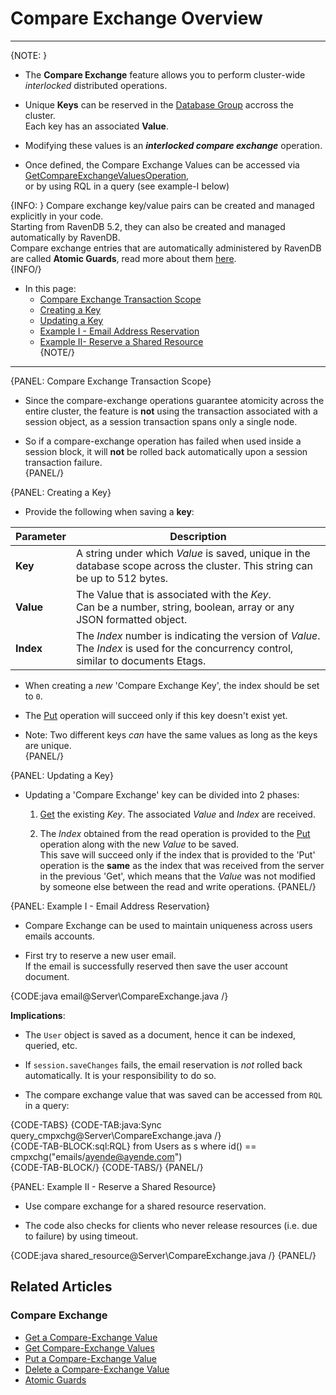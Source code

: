 # Compare Exchange Overview 
---

{NOTE: }

* The **Compare Exchange** feature allows you to perform cluster-wide _interlocked_ distributed operations.  

* Unique **Keys** can be reserved in the [Database Group](../../../studio/database/settings/manage-database-group) accross the cluster.  
  Each key has an associated **Value**.  

* Modifying these values is an ***interlocked compare exchange*** operation.  

* Once defined, the Compare Exchange Values can be accessed via [GetCompareExchangeValuesOperation](../../../client-api/operations/compare-exchange/get-compare-exchange-values),  
  or by using RQL in a query (see example-I below)  

{INFO: }
Compare exchange key/value pairs can be created and managed explicitly in your code.  
Starting from RavenDB 5.2, they can also be created and managed automatically by RavenDB.  
Compare exchange entries that are automatically administered by RavenDB are called 
**Atomic Guards**, read more about them [here](../../../client-api/operations/compare-exchange/atomic-guards).  
{INFO/}


* In this page:  
  * [Compare Exchange Transaction Scope](../../../client-api/operations/compare-exchange/overview#compare-exchange-transaction-scope)  
  * [Creating a Key](../../../client-api/operations/compare-exchange/overview#creating-a-key)  
  * [Updating a Key](../../../client-api/operations/compare-exchange/overview#updating-a-key)  
  * [Example I - Email Address Reservation](../../../client-api/operations/compare-exchange/overview#example-i---email-address-reservation)  
  * [Example II- Reserve a Shared Resource](../../../client-api/operations/compare-exchange/overview#example-ii---reserve-a-shared-resource)  
{NOTE/}

---

{PANEL: Compare Exchange Transaction Scope}

* Since the compare-exchange operations guarantee atomicity across the entire cluster, 
  the feature is **not** using the transaction associated with a session object, as a session transaction spans only a single node.  

* So if a compare-exchange operation has failed when used inside a session block, it will **not** be rolled back automatically upon a session transaction failure.  
{PANEL/}

{PANEL: Creating a Key}

* Provide the following when saving a **key**:

| Parameter | Description |
| ------------- | ---- |
| **Key** | A string under which _Value_ is saved, unique in the database scope across the cluster. This string can be up to 512 bytes. |
| **Value** | The Value that is associated with the _Key_. <br/>Can be a number, string, boolean, array or any JSON formatted object. |
| **Index** | The _Index_ number is indicating the version of _Value_.<br/>The _Index_ is used for the concurrency control, similar to documents Etags. |

* When creating a _new_ 'Compare Exchange Key', the index should be set to `0`.  

* The [Put](../../../client-api/operations/compare-exchange/put-compare-exchange-value) operation will succeed only if this key doesn't exist yet.  

* Note: Two different keys _can_ have the same values as long as the keys are unique.  
{PANEL/}

{PANEL: Updating a Key}

* Updating a 'Compare Exchange' key can be divided into 2 phases:

  1. [Get](../../../client-api/operations/compare-exchange/get-compare-exchange-value) the existing _Key_. The associated _Value_ and _Index_ are received.  

  2. The _Index_ obtained from the read operation is provided to the [Put](../../../client-api/operations/compare-exchange/put-compare-exchange-value) operation along with the new _Value_ to be saved.  
     This save will succeed only if the index that is provided to the 'Put' operation is the **same** as the index that was received from the server in the previous 'Get', 
     which means that the _Value_ was not modified by someone else between the read and write operations.
{PANEL/}

{PANEL: Example I - Email Address Reservation}  

* Compare Exchange can be used to maintain uniqueness across users emails accounts.  

* First try to reserve a new user email.  
  If the email is successfully reserved then save the user account document.  

{CODE:java email@Server\CompareExchange.java /}  

**Implications**:

* The `User` object is saved as a document, hence it can be indexed, queried, etc.  

* If `session.saveChanges` fails, the email reservation is _not_ rolled back automatically. It is your responsibility to do so.  

* The compare exchange value that was saved can be accessed from `RQL` in a query:  

{CODE-TABS}
{CODE-TAB:java:Sync query_cmpxchg@Server\CompareExchange.java /}  
{CODE-TAB-BLOCK:sql:RQL}
from Users as s where id() == cmpxchg("emails/ayende@ayende.com")  
{CODE-TAB-BLOCK/}
{CODE-TABS/}
{PANEL/}

{PANEL: Example II - Reserve a Shared Resource}  

* Use compare exchange for a shared resource reservation.  

* The code also checks for clients who never release resources (i.e. due to failure) by using timeout.  

{CODE:java shared_resource@Server\CompareExchange.java /}
{PANEL/}

## Related Articles

### Compare Exchange

- [Get a Compare-Exchange Value](../../../client-api/operations/compare-exchange/get-compare-exchange-value)
- [Get Compare-Exchange Values](../../../client-api/operations/compare-exchange/get-compare-exchange-values)
- [Put a Compare-Exchange Value](../../../client-api/operations/compare-exchange/delete-compare-exchange-value)
- [Delete a Compare-Exchange Value](../../../client-api/operations/compare-exchange/delete-compare-exchange-value)
- [Atomic Guards](../../../client-api/operations/compare-exchange/atomic-guards)
